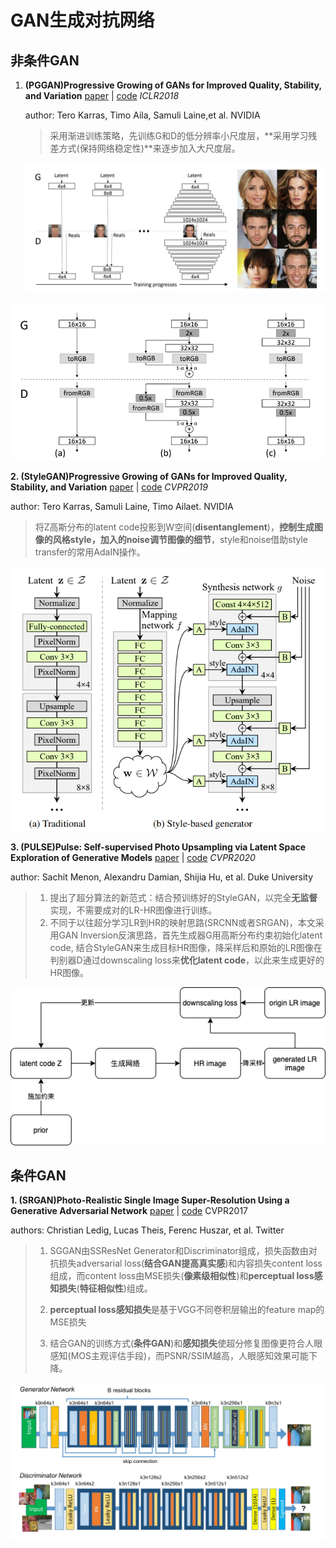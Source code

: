 # GAN生成对抗网络

## 非条件GAN

1. **(PGGAN)Progressive Growing of GANs for Improved Quality, Stability, and Variation** [paper](https://arxiv.org/abs/1710.10196) | [code](https://github.com/tkarras/progressive_growing_of_gans) *ICLR2018*

   author: Tero Karras, Timo Aila, Samuli Laine,et al. NVIDIA

   > 采用渐进训练策略，先训练G和D的低分辨率小尺度层，**采用学习残差方式(保持网络稳定性)**来逐步加入大尺度层。

   ![image-20220608162108032](../screenshot/PGGAN1.png)

![image-20220608162152918](../screenshot/PGGAN2.png)

**2. (StyleGAN)Progressive Growing of GANs for Improved Quality, Stability, and Variation** [paper](https://arxiv.org/abs/1812.04948) | [code](https://github.com/NVlabs/stylegan) *CVPR2019*

author: Tero Karras, Samuli Laine, Timo Ailaet. NVIDIA

> 将Z高斯分布的latent code投影到W空间(**disentanglement**)，**控制生成图像的风格style，加入的noise调节图像的细节**，style和noise借助style transfer的常用AdaIN操作。

![image-20220608221336317](../screenshot/StyleGAN1.png)

**3. (PULSE)Pulse: Self-supervised Photo Upsampling via Latent Space Exploration of Generative Models** [paper](https://arxiv.org/pdf/2003.03808) | [code](https://github.com/adamian98/pulse) *CVPR2020*

author: Sachit Menon, Alexandru Damian, Shijia Hu, et al. Duke University

> 1. 提出了超分算法的新范式：结合预训练好的StyleGAN，以完全**无监督**实现，不需要成对的LR-HR图像进行训练。
> 2. 不同于以往超分学习LR到HR的映射思路(SRCNN或者SRGAN)，本文采用GAN Inversion反演思路，首先生成器G用高斯分布约束初始化latent code, 结合StyleGAN来生成目标HR图像，降采样后和原始的LR图像在判别器D通过downscaling loss来**优化latent code**，以此来生成更好的HR图像。

![img](../screenshot/PULSE)

## 条件GAN

**1. (SRGAN)Photo-Realistic Single Image Super-Resolution Using a Generative Adversarial Network** [paper](https://arxiv.org/abs/1609.04802) | [code](https://github.com/tensorlayer/srgan)  CVPR2017

authors: Christian Ledig, Lucas Theis, Ferenc Huszar, et al. Twitter 

> 1. SGGAN由SSResNet Generator和Discriminator组成，损失函数由对抗损失adversarial loss(**结合GAN提高真实感**)和内容损失content loss组成，而content loss由MSE损失(**像素级相似性**)和**perceptual loss感知损失**(**特征相似性**)组成。
>
> 2. **perceptual loss感知损失**是基于VGG不同卷积层输出的feature map的MSE损失
> 3. 结合GAN的训练方式(**条件GAN**)和**感知损失**使超分修复图像更符合人眼感知(MOS主观评估手段)，而PSNR/SSIM越高，人眼感知效果可能下降。

![image-20220609145620641](../screenshot/SRGAN.png)